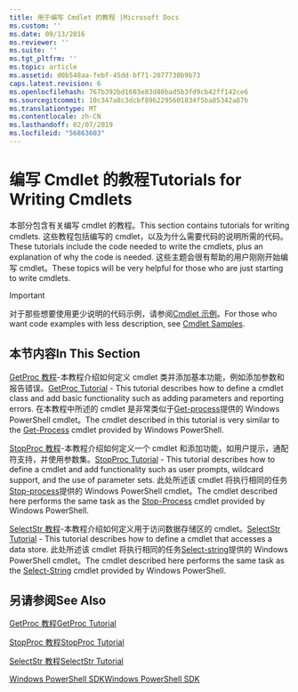 ```yaml
---
title: 用于编写 Cmdlet 的教程 |Microsoft Docs
ms.custom: ''
ms.date: 09/13/2016
ms.reviewer: ''
ms.suite: ''
ms.tgt_pltfrm: ''
ms.topic: article
ms.assetid: d0b548aa-febf-45dd-bf71-2077730b9b73
caps.latest.revision: 6
ms.openlocfilehash: 767b392bd1603e83d80bad5b3fd9cb42ff142ce6
ms.sourcegitcommit: 10c347a8c3dcbf8962295601834f5ba85342a87b
ms.translationtype: MT
ms.contentlocale: zh-CN
ms.lasthandoff: 02/07/2019
ms.locfileid: "56863603"
---
```

# <a name="tutorials-for-writing-cmdlets"></a><span data-ttu-id="f307a-102">编写 Cmdlet 的教程</span><span class="sxs-lookup"><span data-stu-id="f307a-102">Tutorials for Writing Cmdlets</span></span>

<span data-ttu-id="f307a-103">本部分包含有关编写 cmdlet 的教程。</span><span class="sxs-lookup"><span data-stu-id="f307a-103">This section contains tutorials for writing cmdlets.</span></span> <span data-ttu-id="f307a-104">这些教程包括编写的 cmdlet，以及为什么需要代码的说明所需的代码。</span><span class="sxs-lookup"><span data-stu-id="f307a-104">These tutorials include the code needed to write the cmdlets, plus an explanation of why the code is needed.</span></span> <span data-ttu-id="f307a-105">这些主题会很有帮助的用户刚刚开始编写 cmdlet。</span><span class="sxs-lookup"><span data-stu-id="f307a-105">These topics will be very helpful for those who are just starting to write cmdlets.</span></span>

> [!IMPORTANT]
> <span data-ttu-id="f307a-106">对于那些想要使用更少说明的代码示例，请参阅[Cmdlet 示例](./cmdlet-samples.md)。</span><span class="sxs-lookup"><span data-stu-id="f307a-106">For those who want code examples with less description, see [Cmdlet Samples](./cmdlet-samples.md).</span></span>

## <a name="in-this-section"></a><span data-ttu-id="f307a-107">本节内容</span><span class="sxs-lookup"><span data-stu-id="f307a-107">In This Section</span></span>

<span data-ttu-id="f307a-108">[GetProc 教程](./getproc-tutorial.md)-本教程介绍如何定义 cmdlet 类并添加基本功能，例如添加参数和报告错误。</span><span class="sxs-lookup"><span data-stu-id="f307a-108">[GetProc Tutorial](./getproc-tutorial.md) - This tutorial describes how to define a cmdlet class and add basic functionality such as adding parameters and reporting errors.</span></span> <span data-ttu-id="f307a-109">在本教程中所述的 cmdlet 是非常类似于[Get-process](/powershell/module/Microsoft.PowerShell.Management/Get-Process)提供的 Windows PowerShell cmdlet。</span><span class="sxs-lookup"><span data-stu-id="f307a-109">The cmdlet described in this tutorial is very similar to the [Get-Process](/powershell/module/Microsoft.PowerShell.Management/Get-Process) cmdlet provided by Windows PowerShell.</span></span>

<span data-ttu-id="f307a-110">[StopProc 教程](./stopproc-tutorial.md)-本教程介绍如何定义一个 cmdlet 和添加功能，如用户提示，通配符支持，并使用参数集。</span><span class="sxs-lookup"><span data-stu-id="f307a-110">[StopProc Tutorial](./stopproc-tutorial.md) - This tutorial describes how to define a cmdlet and add functionality such as user prompts, wildcard support, and the use of parameter sets.</span></span> <span data-ttu-id="f307a-111">此处所述该 cmdlet 将执行相同的任务[Stop-process](/powershell/module/Microsoft.PowerShell.Management/Stop-Process)提供的 Windows PowerShell cmdlet。</span><span class="sxs-lookup"><span data-stu-id="f307a-111">The cmdlet described here performs the same task as the [Stop-Process](/powershell/module/Microsoft.PowerShell.Management/Stop-Process) cmdlet provided by Windows PowerShell.</span></span>

<span data-ttu-id="f307a-112">[SelectStr 教程](./selectstr-tutorial.md)-本教程介绍如何定义用于访问数据存储区的 cmdlet。</span><span class="sxs-lookup"><span data-stu-id="f307a-112">[SelectStr Tutorial](./selectstr-tutorial.md) - This tutorial describes how to define a cmdlet that accesses a data store.</span></span> <span data-ttu-id="f307a-113">此处所述该 cmdlet 将执行相同的任务[Select-string](/powershell/module/microsoft.powershell.utility/select-string)提供的 Windows PowerShell cmdlet。</span><span class="sxs-lookup"><span data-stu-id="f307a-113">The cmdlet described here performs the same task as the [Select-String](/powershell/module/microsoft.powershell.utility/select-string) cmdlet provided by Windows PowerShell.</span></span>

## <a name="see-also"></a><span data-ttu-id="f307a-114">另请参阅</span><span class="sxs-lookup"><span data-stu-id="f307a-114">See Also</span></span>

[<span data-ttu-id="f307a-115">GetProc 教程</span><span class="sxs-lookup"><span data-stu-id="f307a-115">GetProc Tutorial</span></span>](./getproc-tutorial.md)

[<span data-ttu-id="f307a-116">StopProc 教程</span><span class="sxs-lookup"><span data-stu-id="f307a-116">StopProc Tutorial</span></span>](./stopproc-tutorial.md)

[<span data-ttu-id="f307a-117">SelectStr 教程</span><span class="sxs-lookup"><span data-stu-id="f307a-117">SelectStr Tutorial</span></span>](./selectstr-tutorial.md)

[<span data-ttu-id="f307a-118">Windows PowerShell SDK</span><span class="sxs-lookup"><span data-stu-id="f307a-118">Windows PowerShell SDK</span></span>](../windows-powershell-reference.md)
